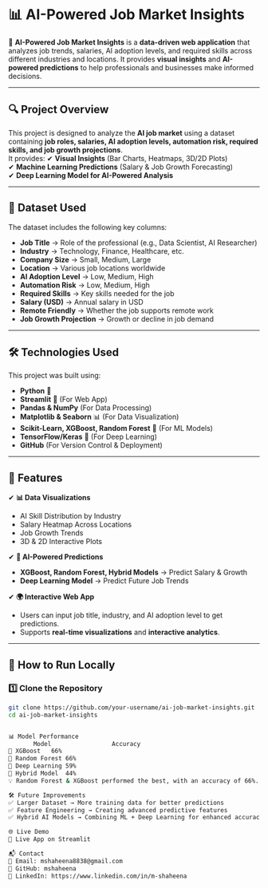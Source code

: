 # 📊 AI-Powered Job Market Insights

🚀 **AI-Powered Job Market Insights** is a **data-driven web application** that analyzes job trends, salaries, AI adoption levels, and required skills across different industries and locations. It provides **visual insights** and **AI-powered predictions** to help professionals and businesses make informed decisions.

---

## **🔍 Project Overview**
This project is designed to analyze the **AI job market** using a dataset containing **job roles, salaries, AI adoption levels, automation risk, required skills, and job growth projections**.  
It provides:
✔ **Visual Insights** (Bar Charts, Heatmaps, 3D/2D Plots)  
✔ **Machine Learning Predictions** (Salary & Job Growth Forecasting)  
✔ **Deep Learning Model for AI-Powered Analysis**  

---

## **📂 Dataset Used**
The dataset includes the following key columns:  
- **Job Title** → Role of the professional (e.g., Data Scientist, AI Researcher)  
- **Industry** → Technology, Finance, Healthcare, etc.  
- **Company Size** → Small, Medium, Large  
- **Location** → Various job locations worldwide  
- **AI Adoption Level** → Low, Medium, High  
- **Automation Risk** → Low, Medium, High  
- **Required Skills** → Key skills needed for the job  
- **Salary (USD)** → Annual salary in USD  
- **Remote Friendly** → Whether the job supports remote work  
- **Job Growth Projection** → Growth or decline in job demand  

---

## **🛠 Technologies Used**
This project was built using:
- **Python** 🐍
- **Streamlit** 🎈 (For Web App)
- **Pandas & NumPy** (For Data Processing)
- **Matplotlib & Seaborn** 📊 (For Data Visualization)
- **Scikit-Learn, XGBoost, Random Forest** 🤖 (For ML Models)
- **TensorFlow/Keras** 🧠 (For Deep Learning)
- **GitHub** (For Version Control & Deployment)

---

## **📌 Features**
✔ **📊 Data Visualizations**  
   - AI Skill Distribution by Industry  
   - Salary Heatmap Across Locations  
   - Job Growth Trends  
   - 3D & 2D Interactive Plots  

✔ **🤖 AI-Powered Predictions**  
   - **XGBoost, Random Forest, Hybrid Models** → Predict Salary & Growth  
   - **Deep Learning Model** → Predict Future Job Trends  

✔ **🌍 Interactive Web App**  
   - Users can input job title, industry, and AI adoption level to get predictions.  
   - Supports **real-time visualizations** and **interactive analytics**.

---

## **🚀 How to Run Locally**
### **1️⃣ Clone the Repository**
```sh
git clone https://github.com/your-username/ai-job-market-insights.git
cd ai-job-market-insights


📊 Model Performance
       Model	             Accuracy
🔹 XGBoost	66%
🔹 Random Forest	66%
🔹 Deep Learning	59%
🔹 Hybrid Model	44%
💡 Random Forest & XGBoost performed the best, with an accuracy of 66%.

🛠 Future Improvements
✅ Larger Dataset → More training data for better predictions
✅ Feature Engineering → Creating advanced predictive features
✅ Hybrid AI Models → Combining ML + Deep Learning for enhanced accuracy

🌐 Live Demo
🔗 Live App on Streamlit

📬 Contact
📩 Email: mshaheena8838@gmail.com
📌 GitHub: mshaheena
🚀 LinkedIn: https://www.linkedin.com/in/m-shaheena
